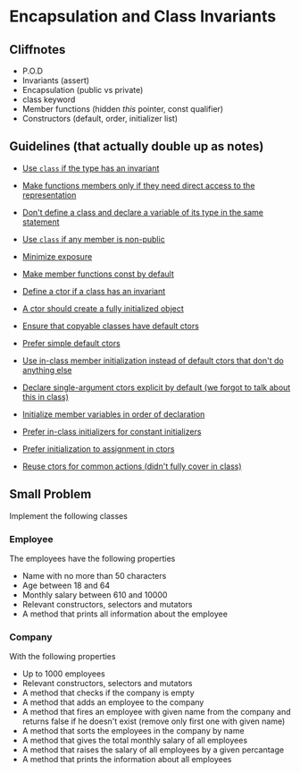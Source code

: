 # Encapsulation and Class Invariants

## Cliffnotes

- P.O.D
- Invariants (assert)
- Encapsulation (public vs private)
- class keyword
- Member functions (hidden *this* pointer, const qualifier)
- Constructors (default, order, initializer list)

## Guidelines (that actually double up as notes)

- [Use ```class``` if the type has an invariant](https://github.com/isocpp/CppCoreGuidelines/blob/master/CppCoreGuidelines.md#c2-use-class-if-the-class-has-an-invariant-use-struct-if-the-data-members-can-vary-independently)

- [Make functions members only if they need direct access to the representation](https://github.com/isocpp/CppCoreGuidelines/blob/master/CppCoreGuidelines.md#c4-make-a-function-a-member-only-if-it-needs-direct-access-to-the-representation-of-a-class)

- [Don't define a class and declare a variable of its type in the same statement](https://github.com/isocpp/CppCoreGuidelines/blob/master/CppCoreGuidelines.md#Rc-standalone)

- [Use ```class``` if any member is non-public](https://github.com/isocpp/CppCoreGuidelines/blob/master/CppCoreGuidelines.md#Rc-class)

- [Minimize exposure](https://github.com/isocpp/CppCoreGuidelines/blob/master/CppCoreGuidelines.md#Rc-private)

- [Make member functions const by default](https://github.com/isocpp/CppCoreGuidelines/blob/master/CppCoreGuidelines.md#Rconst-fct)

- [Define a ctor if a class has an invariant](https://github.com/isocpp/CppCoreGuidelines/blob/master/CppCoreGuidelines.md#Rc-ctor)

- [A ctor should create a fully initialized object](https://github.com/isocpp/CppCoreGuidelines/blob/master/CppCoreGuidelines.md#Rc-complete)

- [Ensure that copyable classes have default ctors](https://github.com/isocpp/CppCoreGuidelines/blob/master/CppCoreGuidelines.md#Rc-default0)

- [Prefer simple default ctors](https://github.com/isocpp/CppCoreGuidelines/blob/master/CppCoreGuidelines.md#Rc-default00)

- [Use in-class member initialization instead of default ctors that don't do anything else](https://github.com/isocpp/CppCoreGuidelines/blob/master/CppCoreGuidelines.md#Rc-default)

- [Declare single-argument ctors explicit by default (we forgot to talk about this in class)](https://github.com/isocpp/CppCoreGuidelines/blob/master/CppCoreGuidelines.md#Rc-explicit)

- [Initialize member variables in order of declaration](https://github.com/isocpp/CppCoreGuidelines/blob/master/CppCoreGuidelines.md#Rc-order)

- [Prefer in-class initializers for constant initializers](https://github.com/isocpp/CppCoreGuidelines/blob/master/CppCoreGuidelines.md#Rc-in-class-initializer)

- [Prefer initialization to assignment in ctors](https://github.com/isocpp/CppCoreGuidelines/blob/master/CppCoreGuidelines.md#Rc-initialize)

- [Reuse ctors for common actions (didn't fully cover in class)](https://github.com/isocpp/CppCoreGuidelines/blob/master/CppCoreGuidelines.md#Rc-delegating)


## Small Problem

Implement the following classes

### Employee

The employees have the following properties

- Name with no more than 50 characters
- Age between 18 and 64
- Monthly salary between 610 and 10000
- Relevant constructors, selectors and mutators
- A method that prints all information about the employee

### Company

With the following properties

- Up to 1000 employees
- Relevant constructors, selectors and mutators
- A method that checks if the company is empty
- A method that adds an employee to the company
- A method that fires an employee with given name from the company and returns false if he doesn't exist (remove only first one with given name)
- A method that sorts the employees in the company by name
- A method that gives the total monthly salary of all employees
- A method that raises the salary of all employees by a given percantage
- A method that prints the information about all employees
